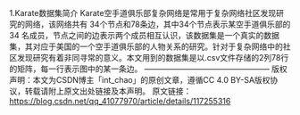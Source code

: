 1.Karate数据集简介
        Karate空手道俱乐部复杂网络是常用于复杂网络社区发现研究的网络，该网络共有 34个节点和78条边，其中34个节点表示某空手道俱乐部的 34 名成员，节点之间的边表示两个成员相互认识，该数据集是一个真实的数据集，其对应于美国的一个空手道俱乐部的人物关系的研究。针对于复杂网络中的社区发现研究有着非同寻常的意义。本文用到的数据集是以.csv文件存储的2列78行的矩阵，每一行表示图中的某一条边。
————————————————
版权声明：本文为CSDN博主「int_chao」的原创文章，遵循CC 4.0 BY-SA版权协议，转载请附上原文出处链接及本声明。
原文链接：https://blog.csdn.net/qq_41077970/article/details/117255316